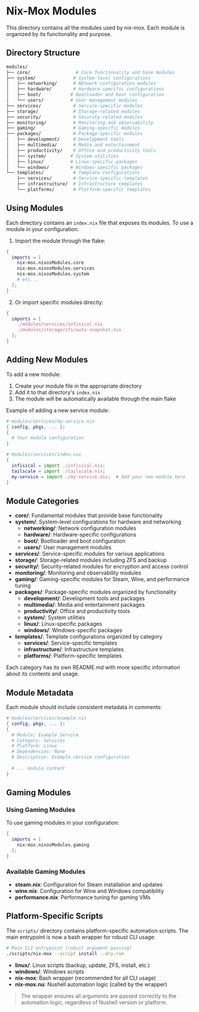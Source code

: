 # Nix-Mox Modules

This directory contains all the modules used by nix-mox. Each module is organized by its functionality and purpose.

## Directory Structure

```bash
modules/
├── core/                 # Core functionality and base modules
├── system/              # System-level configurations
│   ├── networking/      # Network configuration modules
│   ├── hardware/        # Hardware-specific configurations
│   ├── boot/           # Bootloader and boot configuration
│   └── users/          # User management modules
├── services/            # Service-specific modules
├── storage/             # Storage-related modules
├── security/            # Security-related modules
├── monitoring/          # Monitoring and observability
├── gaming/              # Gaming-specific modules
├── packages/            # Package-specific modules
│   ├── development/     # Development tools
│   ├── multimedia/      # Media and entertainment
│   ├── productivity/    # Office and productivity tools
│   ├── system/         # System utilities
│   ├── linux/          # Linux-specific packages
│   └── windows/        # Windows-specific packages
└── templates/           # Template configurations
    ├── services/        # Service-specific templates
    ├── infrastructure/  # Infrastructure templates
    └── platforms/       # Platform-specific templates
```

## Using Modules

Each directory contains an `index.nix` file that exposes its modules. To use a module in your configuration:

1. Import the module through the flake:

```nix
{
  imports = [
    nix-mox.nixosModules.core
    nix-mox.nixosModules.services
    nix-mox.nixosModules.system
    # etc...
  ];
}
```

2. Or import specific modules directly:

```nix
{
  imports = [
    ./modules/services/infisical.nix
    ./modules/storage/zfs/auto-snapshot.nix
  ];
}
```

## Adding New Modules

To add a new module:

1. Create your module file in the appropriate directory
2. Add it to that directory's `index.nix`
3. The module will be automatically available through the main flake

Example of adding a new service module:

```nix
# modules/services/my-service.nix
{ config, pkgs, ... }:
{
  # Your module configuration
}

# modules/services/index.nix
{
  infisical = import ./infisical.nix;
  tailscale = import ./tailscale.nix;
  my-service = import ./my-service.nix;  # Add your new module here
}
```

## Module Categories

- **core/**: Fundamental modules that provide base functionality
- **system/**: System-level configurations for hardware and networking
  - **networking/**: Network configuration modules
  - **hardware/**: Hardware-specific configurations
  - **boot/**: Bootloader and boot configuration
  - **users/**: User management modules
- **services/**: Service-specific modules for various applications
- **storage/**: Storage-related modules including ZFS and backup
- **security/**: Security-related modules for encryption and access control
- **monitoring/**: Monitoring and observability modules
- **gaming/**: Gaming-specific modules for Steam, Wine, and performance tuning
- **packages/**: Package-specific modules organized by functionality
  - **development/**: Development tools and packages
  - **multimedia/**: Media and entertainment packages
  - **productivity/**: Office and productivity tools
  - **system/**: System utilities
  - **linux/**: Linux-specific packages
  - **windows/**: Windows-specific packages
- **templates/**: Template configurations organized by category
  - **services/**: Service-specific templates
  - **infrastructure/**: Infrastructure templates
  - **platforms/**: Platform-specific templates

Each category has its own README.md with more specific information about its contents and usage.

## Module Metadata

Each module should include consistent metadata in comments:

```nix
# modules/services/example.nix
{ config, pkgs, ... }:
{
  # Module: Example Service
  # Category: Services
  # Platform: Linux
  # Dependencies: None
  # Description: Example service configuration
  
  # ... module content
}
```

## Gaming Modules

### Using Gaming Modules

To use gaming modules in your configuration:

```nix
{
  imports = [
    nix-mox.nixosModules.gaming
  ];
}
```

### Available Gaming Modules

- **steam.nix**: Configuration for Steam installation and updates
- **wine.nix**: Configuration for Wine and Windows compatibility
- **performance.nix**: Performance tuning for gaming VMs

## Platform-Specific Scripts

The `scripts/` directory contains platform-specific automation scripts. The main entrypoint is now a bash wrapper for robust CLI usage:

```bash
# Main CLI entrypoint (robust argument passing)
./scripts/nix-mox --script install --dry-run
```

- **linux/**: Linux scripts (backup, update, ZFS, install, etc.)
- **windows/**: Windows scripts
- **nix-mox**: Bash wrapper (recommended for all CLI usage)
- **nix-mox.nu**: Nushell automation logic (called by the wrapper)

> The wrapper ensures all arguments are passed correctly to the automation logic, regardless of Nushell version or platform.
